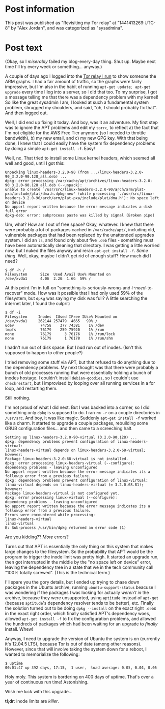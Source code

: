 # Post information

This post was published as "Revisiting my Tor relay" at "1441413269 UTC-8" by "Alex Jordan", and was categorized as "sysadmina".

# Post text

(Okay, so I _miserably_ failed my blog-every-day thing. Shut up. Maybe next time I'll try every week or something... anyway.)

A couple of days ago I logged into the [Tor relay I run][1] to show someone the ARM graphs. I had a fair amount of traffic, so the graphs were fairly impressive, but I'm also in the habit of running `apt-get update; apt-get upgrade` every time I log into a server, so I did that too. To my surprise, I got a message telling me that there was a dependency problem with my kernel! So like the great sysadmin I am, I looked at such a fundamental system problem, shrugged my shoulders, and said, "oh, I should probably fix that". And then logged out.

Well, I did end up fixing it today. And boy, was it an adventure. My first step was to ignore the APT problems and edit my `torrc`, to reflect a) the fact that I'm not eligible for the AWS Free Tier anymore (so I needed to throttle bandwidth), b) my new email, and c) my new GPG key. With that being done, I knew that I could easily have the system fix dependency problems by doing a simple `apt-get install -f`. Easy!

Well, no. That tried to install some Linux kernel headers, which seemed all well and good, until I got this:

    Unpacking linux-headers-3.2.0-90 (from .../linux-headers-3.2.0-90_3.2.0-90.128_all.deb) ...
    dpkg: error processing /var/cache/apt/archives/linux-headers-3.2.0-90_3.2.0-90.128_all.deb (--unpack):
    unable to create `/usr/src/linux-headers-3.2.0-90/arch/arm/plat-pxa/include/plat/dma.h.dpkg-new' (while processing `./usr/src/linux-headers-3.2.0-90/arch/arm/plat-pxa/include/plat/dma.h'): No space left on device
    No apport report written because the error message indicates a disk full error
    dpkg-deb: error: subprocess paste was killed by signal (Broken pipe)

Um, what? How am I out of free space? Okay, whatever. I knew that there were probably a lot of packages cached in `/var/cache/apt/`, including old, vulnerable packages that had been replaced by the unattended upgrades system. I did an `ls`, and found only about five `.deb` files - something must have been automatically cleaning that directory. I was getting a little worried now, but I nuked the files anyway and reran `apt-get install -f`. _Same thing_. Well, okay, maybe I didn't get rid of enough stuff? How much did I need?

    $ df -h /
    Filesystem      Size  Used Avail Use% Mounted on
    /dev/xvda1      4.0G  2.2G  1.6G  59% /

At this point I'm in full-on "something-is-seriously-wrong-and-I-_need_-to-recover" mode. How was it possible that I had only used 59% of the filesystem, but `dpkg` was saying my disk was full? A little searching the internet later, I found the culprit:

    $ df -i
    Filesystem     Inodes  IUsed IFree IUse% Mounted on
    /dev/xvda1     262144 257479  4665   99% /
    udev            74758    377 74381    1% /dev
    tmpfs           76179    259 75920    1% /run
    none            76179      3 76176    1% /run/lock
    none            76179      1 76178    1% /run/shm

I hadn't run out of disk space. But I _had_ run out of inodes. (Isn't this supposed to happen to _other_ people?)

I tried removing some stuff via APT, but that refused to do anything due to the dependency problems. My next thought was that there were probably a bunch of old processes running that were essentially holding a bunch of inodes hostage. I couldn't install `debian-goodies`, so I couldn't use `checkrestart`, but I improvised by looping over all running services in a for loop, and restarting them.

Still nothing.

I'm not proud of what I did next. But I was backed into a corner, so I did something only `dpkg` is supposed to do. I ran `rm -r` on a couple directories in `/usr/src`. And boy, it was like magic. Suddenly `apt-get install -f` worked like a charm. It started to upgrade a couple packages, rebuilding some GRUB configuration files... and then came to a screeching halt.

    Setting up linux-headers-3.2.0-90-virtual (3.2.0-90.128) ...
    dpkg: dependency problems prevent configuration of linux-headers-virtual:
    linux-headers-virtual depends on linux-headers-3.2.0-68-virtual; however:
    Package linux-headers-3.2.0-68-virtual is not installed.
    dpkg: error processing linux-headers-virtual (--configure):
    dependency problems - leaving unconfigured
    No apport report written because the error message indicates its a followup error from a previous failure.
    dpkg: dependency problems prevent configuration of linux-virtual:
    linux-virtual depends on linux-headers-virtual (= 3.2.0.68.81); however:
    Package linux-headers-virtual is not configured yet.
    dpkg: error processing linux-virtual (--configure):
    dependency problems - leaving unconfigured
    No apport report written because the error message indicates its a followup error from a previous failure.
    Errors were encountered while processing:
    linux-headers-virtual
    linux-virtual
    E: Sub-process /usr/bin/dpkg returned an error code (1)

Are you kidding?? _More_ errors?

Turns out that APT is essentially the only thing on this system that makes large changes to the filesystem. So the probability that APT would be the program to trigger the inode limit was pretty high. It started an upgrade run, then got interrupted in the middle by the "no space left on device" error, leaving the dependency tree in a state that we in the tech community call "100% totally screwed". (This is the technical term.)

I'll spare you the gory details, but I ended up trying to chase down packages in the Ubuntu archive, running `ubuntu-support-status` beacuse I was wondering if the packages I was looking for actually _weren't in_ the archive, because they were unsupported, using `aptitude` instead of `apt-get` (because `aptitude`'s dependency resolver tends to be better), etc. Finally the solution turned out to be doing `dpkg --install` on the exact right `.deb`s in the exact right order, which finally satisfied APT's dependency woes, allowed `apt-get install -f` to fix the configuration problems, and allowed the hundreds of packages which had been waiting for an upgrade to _finally_ install. Whew!

Anyway, I need to upgrade the version of Ubuntu the system is on (currently it's 12.04.5 LTS), because Tor is out of date (among other reasons). However, since that will involve taking the system down for a reboot, I wanted to memorialize the following:

    $ uptime
    00:01:47 up 392 days, 17:15,  1 user,  load average: 0.05, 0.04, 0.05

Holy moly. This system is bordering on 400 days of uptime. That's over a year of continuous run time! Astonishing.

Wish me luck with this upgrade...

**tl;dr**: inode limits are _killer_.

 [1]: https://atlas.torproject.org/#details/710E9E3A0A443E3FD33D2801298042783CAD2EAE
